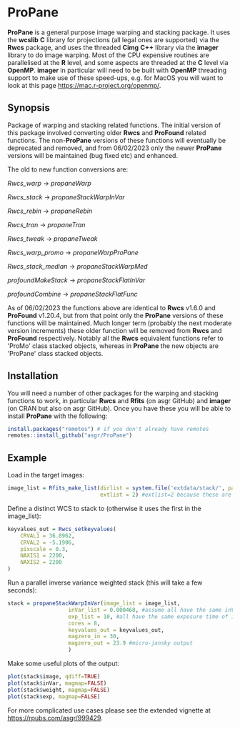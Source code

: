 # ProPane

**ProPane** is a general purpose image warping and stacking package. It uses the **wcslib** **C** library for projections (all legal ones are supported) via the **Rwcs** package, and uses the threaded **Cimg** **C++** library via the **imager** library to do image warping. Most of the CPU expensive routines are parallelised at the **R** level, and some aspects are threaded at the **C** level via **OpenMP**. **imager** in particular will need to be built with **OpenMP** threading support to make use of these speed-ups, e.g. for MacOS you will want to look at this page https://mac.r-project.org/openmp/.

## Synopsis

Package of warping and stacking related functions. The initial version of this package involved converting older **Rwcs** and **ProFound** related functions. The non-**ProPane** versions of these functions will eventually be deprecated and removed, and from 06/02/2023 only the newer **ProPane** versions will be maintained (bug fixed etc) and enhanced.

The old to new function conversions are:

*Rwcs_warp* → *propaneWarp*

*Rwcs_stack* → *propaneStackWarpInVar*

*Rwcs_rebin* → *propaneRebin*

*Rwcs_tran* → *propaneTran*

*Rwcs_tweak* → *propaneTweak*

*Rwcs_warp_promo* → *propaneWarpProPane*

*Rwcs_stack_median* → *propaneStackWarpMed*

*profoundMakeStack* → *propaneStackFlatInVar*

*profoundCombine* → *propaneStackFlatFunc*

As of 06/02/2023 the functions above are identical to **Rwcs** v1.6.0 and **ProFound** v1.20.4, but from that point only the **ProPane** versions of these functions will be maintained. Much longer term (probably the next moderate version increments) these older function will be removed from **Rwcs** and **ProFound** respectively. Notably all the **Rwcs** equivalent functions refer to 'ProMo' class stacked objects, whereas in **ProPane** the new objects are 'ProPane' class stacked objects.

## Installation

You will need a number of other packages for the warping and stacking functions to work, in particular **Rwcs** and **Rfits** (on asgr GitHub) and **imager** (on CRAN but also on asgr GitHub). Once you have these you will be able to install **ProPane** with the following:

``` r
install.packages("remotes") # if you don't already have remotes
remotes::install_github("asgr/ProPane")
```

## Example

Load in the target images:

```r
image_list = Rfits_make_list(dirlist = system.file('extdata/stack/', package="ProPane"),
                             extlist = 2) #extlist=2 because these are compressed images
```

Define a distinct WCS to stack to (otherwise it uses the first in the image_list):

```r
keyvalues_out = Rwcs_setkeyvalues(
    CRVAL1 = 36.8962,
    CRVAL2 = -5.1906,
    pixscale = 0.3,
    NAXIS1 = 2200,
    NAXIS2 = 2200
)
```

Run a parallel inverse variance weighted stack (this will take a few seconds):

```r
stack = propaneStackWarpInVar(image_list = image_list,
                   inVar_list = 0.000468, #assume all have the same inVar
                   exp_list = 10, #all have the same exposure time of 10s
                   cores = 8,
                   keyvalues_out = keyvalues_out,
                   magzero_in = 30,
                   magzero_out = 23.9 #micro-jansky output
                   )
```

Make some useful plots of the output:

```r
plot(stack$image, qdiff=TRUE)
plot(stack$inVar, magmap=FALSE)
plot(stack$weight, magmap=FALSE)
plot(stack$exp, magmap=FALSE)
```

For more complicated use cases please see the extended vignette at https://rpubs.com/asgr/999429.
